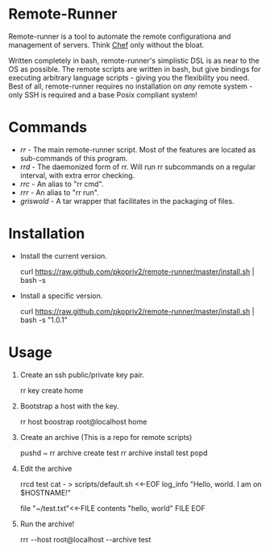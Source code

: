 # Remote-Runner

Remote-runner is a tool to automate the remote configurationa and management of servers.   Think 
[Chef](http://www.opscode.com/chef/) only without the bloat.  

Written completely in bash, remote-runner's simplistic DSL is as near to the OS as possible.  The
remote scripts are written in bash, but give bindings for executing arbitrary language scripts - giving
you the flexibility you need.  Best of all, remote-runner requires no installation on *any* remote 
system - only SSH is required and a base Posix compliant system!

# Commands

* *rr* - The main remote-runner script. Most of the features are located as sub-commands of this program.
* *rrd* - The daemonized form of rr.  Will run rr subcommands on a regular interval, with extra error checking.
* *rrc* - An alias to "rr cmd".
* *rrr* - An alias to "rr run". 
* *griswold* - A tar wrapper that facilitates in the packaging of files.

# Installation

* Install the current version.
	
	curl https://raw.github.com/pkopriv2/remote-runner/master/install.sh | bash -s 

* Install a specific version.

	curl https://raw.github.com/pkopriv2/remote-runner/master/install.sh | bash -s "1.0.1"

# Usage

1. Create an ssh public/private key pair.
	
	rr key create home

2. Bootstrap a host with the key.

	rr host boostrap root@localhost home

3. Create an archive (This is a repo for remote scripts)

	pushd ~
	rr archive create test
	rr archive install test
	popd

4. Edit the archive

	rrcd test
	cat - > scripts/default.sh <<-EOF
	log_info "Hello, world.  I am on \$HOSTNAME!"

	file "~/test.txt"<<-FILE
		contents "hello, world"
	FILE
	EOF

5. Run the archive!

	rrr --host root@localhost --archive test 
